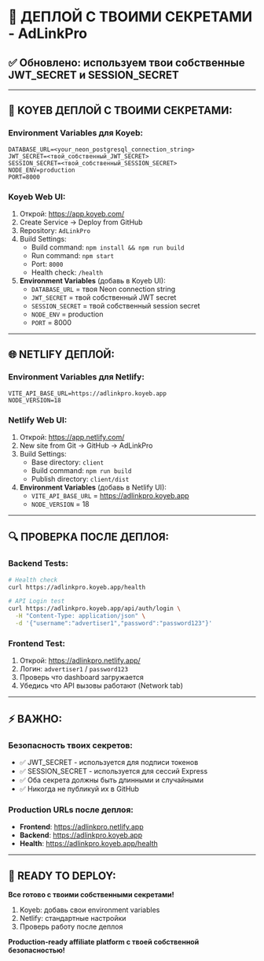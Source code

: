 # 🔐 ДЕПЛОЙ С ТВОИМИ СЕКРЕТАМИ - AdLinkPro

## ✅ Обновлено: используем твои собственные JWT_SECRET и SESSION_SECRET

---

## 🚀 KOYEB ДЕПЛОЙ С ТВОИМИ СЕКРЕТАМИ:

### Environment Variables для Koyeb:
```env
DATABASE_URL=<your_neon_postgresql_connection_string>
JWT_SECRET=<твой_собственный_JWT_SECRET>
SESSION_SECRET=<твой_собственный_SESSION_SECRET>
NODE_ENV=production
PORT=8000
```

### Koyeb Web UI:
1. Открой: https://app.koyeb.com/
2. Create Service → Deploy from GitHub
3. Repository: `AdLinkPro`
4. Build Settings:
   - Build command: `npm install && npm run build`
   - Run command: `npm start`
   - Port: `8000`
   - Health check: `/health`
5. **Environment Variables** (добавь в Koyeb UI):
   - `DATABASE_URL` = твоя Neon connection string
   - `JWT_SECRET` = твой собственный JWT secret
   - `SESSION_SECRET` = твой собственный session secret  
   - `NODE_ENV` = production
   - `PORT` = 8000

---

## 🌐 NETLIFY ДЕПЛОЙ:

### Environment Variables для Netlify:
```env
VITE_API_BASE_URL=https://adlinkpro.koyeb.app
NODE_VERSION=18
```

### Netlify Web UI:
1. Открой: https://app.netlify.com/
2. New site from Git → GitHub → AdLinkPro
3. Build Settings:
   - Base directory: `client`
   - Build command: `npm run build`
   - Publish directory: `client/dist`
4. **Environment Variables** (добавь в Netlify UI):
   - `VITE_API_BASE_URL` = https://adlinkpro.koyeb.app
   - `NODE_VERSION` = 18

---

## 🔍 ПРОВЕРКА ПОСЛЕ ДЕПЛОЯ:

### Backend Tests:
```bash
# Health check
curl https://adlinkpro.koyeb.app/health

# API Login test
curl https://adlinkpro.koyeb.app/api/auth/login \
  -H "Content-Type: application/json" \
  -d '{"username":"advertiser1","password":"password123"}'
```

### Frontend Test:
1. Открой: https://adlinkpro.netlify.app/
2. Логин: `advertiser1` / `password123`
3. Проверь что dashboard загружается
4. Убедись что API вызовы работают (Network tab)

---

## ⚡ ВАЖНО:

### Безопасность твоих секретов:
- ✅ JWT_SECRET - используется для подписи токенов
- ✅ SESSION_SECRET - используется для сессий Express
- ✅ Оба секрета должны быть длинными и случайными
- ✅ Никогда не публикуй их в GitHub

### Production URLs после деплоя:
- **Frontend**: https://adlinkpro.netlify.app
- **Backend**: https://adlinkpro.koyeb.app  
- **Health**: https://adlinkpro.koyeb.app/health

---

## 🎯 READY TO DEPLOY:

**Все готово с твоими собственными секретами!**

1. Koyeb: добавь свои environment variables
2. Netlify: стандартные настройки
3. Проверь работу после деплоя

**Production-ready affiliate platform с твоей собственной безопасностью!**